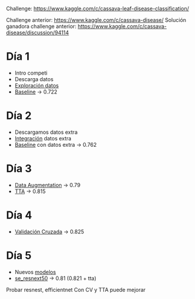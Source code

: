 Challenge: https://www.kaggle.com/c/cassava-leaf-disease-classification/

Challenge anterior: https://www.kaggle.com/c/cassava-disease/
Solución ganadora challenge anterior: https://www.kaggle.com/c/cassava-disease/discussion/94114

# Día 1

- Intro competi
- Descarga datos
- [Exploración datos](./00_exploracion_datos.ipynb)
- [Baseline](./01_baseline.py) -> 0.722

# Día 2

- Descargamos datos extra
- [Integración](./03_extra_data.ipynb) datos extra
- [Baseline](./03_extra_data.py) con datos extra -> 0.762

# Día 3

- [Data Augmentation](./04_da.py) -> 0.79
- [TTA](./05_tta.ipynb) -> 0.815

# Día 4

- [Validación Cruzada](./06_cv.py) -> 0.825

# Día 5

- Nuevos [modelos](./07_modelos.ipynb)
- [se_resnext50](./07_modelos.py) -> 0.81 (0.821 + tta)

Probar resnest, efficientnet
Con CV y TTA puede mejorar
